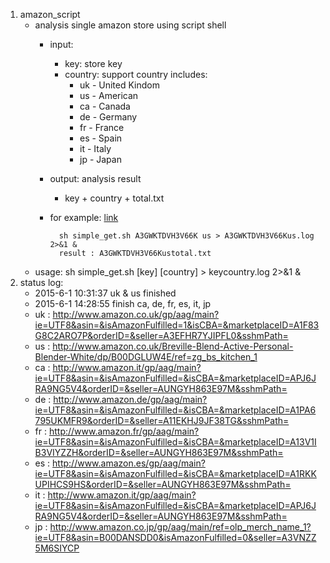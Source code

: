 1. amazon_script
    * analysis single amazon store using script shell
        * input: 
            * key: store key
            * country: support country includes: 
                * uk - United Kindom
                * us - American
                * ca - Canada 
                * de - Germany 
                * fr - France 
                * es - Spain 
                * it - Italy 
                * jp - Japan
        * output: analysis result
            * key + country + total.txt
        * for example: [link](http://www.amazon.com/s?marketplaceID=ATVPDKIKX0DER&me=A3GWKTDVH3V66K&merchant=A3GWKTDVH3V66K&redirect=true)
        
           ```shell
             sh simple_get.sh A3GWKTDVH3V66K us > A3GWKTDVH3V66Kus.log 2>&1 &
             result : A3GWKTDVH3V66Kustotal.txt
           ```
    * usage: sh simple_get.sh [key] [country] > keycountry.log 2>&1 &
2. status log:
    * 2015-6-1 10:31:37 uk & us finished 
    * 2015-6-1 14:28:55 finish ca, de, fr, es, it, jp 
    * uk : http://www.amazon.co.uk/gp/aag/main?ie=UTF8&asin=&isAmazonFulfilled=1&isCBA=&marketplaceID=A1F83G8C2ARO7P&orderID=&seller=A3EFHR7YJIPFL0&sshmPath=
    * us : http://www.amazon.co.uk/Breville-Blend-Active-Personal-Blender-White/dp/B00DGLUW4E/ref=zg_bs_kitchen_1 
    * ca : http://www.amazon.it/gp/aag/main?ie=UTF8&asin=&isAmazonFulfilled=&isCBA=&marketplaceID=APJ6JRA9NG5V4&orderID=&seller=AUNGYH863E97M&sshmPath=
    * de : http://www.amazon.de/gp/aag/main?ie=UTF8&asin=&isAmazonFulfilled=&isCBA=&marketplaceID=A1PA6795UKMFR9&orderID=&seller=A11EKHJ9JF38TG&sshmPath=
    * fr : http://www.amazon.fr/gp/aag/main?ie=UTF8&asin=&isAmazonFulfilled=&isCBA=&marketplaceID=A13V1IB3VIYZZH&orderID=&seller=AUNGYH863E97M&sshmPath=
    * es : http://www.amazon.es/gp/aag/main?ie=UTF8&asin=&isAmazonFulfilled=&isCBA=&marketplaceID=A1RKKUPIHCS9HS&orderID=&seller=AUNGYH863E97M&sshmPath=
    * it : http://www.amazon.it/gp/aag/main?ie=UTF8&asin=&isAmazonFulfilled=&isCBA=&marketplaceID=APJ6JRA9NG5V4&orderID=&seller=AUNGYH863E97M&sshmPath=
    * jp : http://www.amazon.co.jp/gp/aag/main/ref=olp_merch_name_1?ie=UTF8&asin=B00DANSDD0&isAmazonFulfilled=0&seller=A3VNZZ5M6SIYCP

